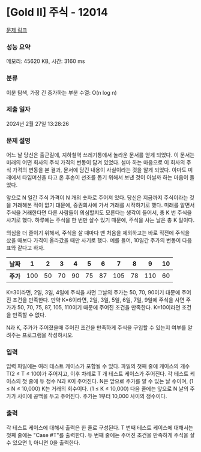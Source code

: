 # [Gold II] 주식 - 12014 

[문제 링크](https://www.acmicpc.net/problem/12014) 

### 성능 요약

메모리: 45620 KB, 시간: 3160 ms

### 분류

이분 탐색, 가장 긴 증가하는 부분 수열: O(n log n)

### 제출 일자

2024년 2월 27일 13:28:26

### 문제 설명

<p>어느 날 당신은 출근길에, 지하철역 쓰레기통에서 놀라운 문서를 얻게 되었다. 이 문서는 미래의 어떤 회사의 주식 가격의 변동이 담겨 있었다. 설마 하는 마음으로 이 회사의 주식 가격의 변동을 본 결과, 문서에 담긴 내용이 사실이라는 것을 알게 되었다. 아마도 미래에서 타임머신을 타고 온 후손이 선조를 돕기 위해서 보낸 것이 아닐까 하는 마음이 들었다.</p>

<p>앞으로 N 일간 주식 가격이 N 개의 숫자로 주어져 있다. 당신은 지금까지 주식이라는 것을 거래해본 적이 없기 대문에, 증권회사에 가서 거래를 시작하기로 했다. 미래를 알면서 주식을 거래한다면 다른 사람들이 의심할지도 모른다는 생각이 들어서, 총 K 번 주식을 사기로 했다. 하루에는 주식을 한 번만 살수 있기 때문에, 주식을 사는 날은 총 K 일이다.</p>

<p>의심을 더 줄이기 위해서, 주식을 살 때마다 맨 처음을 제외하고는 바로 직전에 주식을 샀을 때보다 가격이 올라갔을 때만 사기로 했다. 예를 들어, 10일간 주가의 변동이 다음 표와 같다고 하자.</p>

<table class="table table-bordered">
	<thead>
		<tr>
			<th>날짜</th>
			<th>1</th>
			<th>2</th>
			<th>3</th>
			<th>4</th>
			<th>5</th>
			<th>6</th>
			<th>7</th>
			<th>8</th>
			<th>9</th>
			<th>10</th>
		</tr>
	</thead>
	<tbody>
		<tr>
			<th>주가</th>
			<td>100</td>
			<td>50</td>
			<td>70</td>
			<td>90</td>
			<td>75</td>
			<td>87</td>
			<td>105</td>
			<td>78</td>
			<td>110</td>
			<td>60</td>
		</tr>
	</tbody>
</table>

<p>K=3이라면, 2일, 3일, 4일에 주식을 사면 그날의 주가는 50, 70, 90이기 대문에 주어진 조건을 만족한다. 만약 K=6이라면, 2일, 3일, 5일, 6일, 7일, 9일에 주식을 사면 주가가 50, 70, 75, 87, 105, 110이기 때문에 주어진 조건을 만족한다. K=10이라면 조건을 만족할 수 없다.</p>

<p>N과 K, 주가가 주어졌을때 주어진 조건을 만족하게 주식을 구입할 수 있는지 여부를 알려주는 프로그램을 작성하시오.</p>

### 입력 

 <p>입력 파일에는 여러 테스트 케이스가 포함될 수 있다. 파일의 첫째 줄에 케이스의 개수 T(2 ≤ T ≤ 100)가 주어지고, 이후 차례로 T 개 테스트 케이스가 주어진다. 각 테스트 케이스의 첫 줄에 두 정수 N과 K이 주어진다. N은 앞으로 주가를 알 수 있는 날 수이며, (1 ≤ N ≤ 10,000) K는 거래의 회수이다. (1 ≤ K ≤ 10,000) 다음 줄에는 앞으로 N 날의 주가가 사이에 공백을 두고 주어진다. 주가는 1부터 10,000 사이의 정수이다.</p>

### 출력 

 <p>각 테스트 케이스에 대해서 출력은 한 줄로 구성된다. T 번째 테스트 케이스에 대해서는 첫째 줄에는 "Case #T"를 출력한다. 두 번째 줄에는 주어진 조건을 만족하게 주식을 살 수 있으면 1, 아니면 0을 출력한다.</p>

